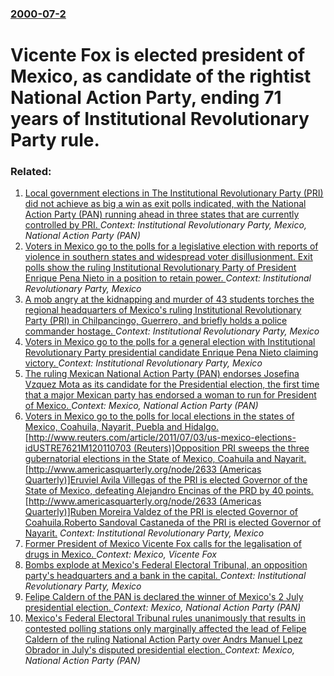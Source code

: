 ### [2000-07-2](/news/2000/07/2/index.md)

# Vicente Fox is elected president of Mexico, as candidate of the rightist National Action Party, ending 71 years of Institutional Revolutionary Party rule.




### Related:

1. [Local government elections in The Institutional Revolutionary Party (PRI) did not achieve as big a win as exit polls indicated, with the National Action Party (PAN) running ahead in three states that are currently controlled by PRI. ](/news/2010/07/5/local-government-elections-in-the-institutional-revolutionary-party-pri-did-not-achieve-as-big-a-win-as-exit-polls-indicated-with-the-nat.md) _Context: Institutional Revolutionary Party, Mexico, National Action Party (PAN)_
2. [Voters in Mexico go to the polls for a legislative election with reports of violence in southern states and widespread voter disillusionment. Exit polls show the ruling Institutional Revolutionary Party of President Enrique Pena Nieto in a position to retain power. ](/news/2015/06/7/voters-in-mexico-go-to-the-polls-for-a-legislative-election-with-reports-of-violence-in-southern-states-and-widespread-voter-disillusionment.md) _Context: Institutional Revolutionary Party, Mexico_
3. [A mob angry at the kidnapping and murder of 43 students torches the regional headquarters of Mexico's ruling Institutional Revolutionary Party (PRI) in Chilpancingo, Guerrero, and briefly holds a police commander hostage. ](/news/2014/11/11/a-mob-angry-at-the-kidnapping-and-murder-of-43-students-torches-the-regional-headquarters-of-mexico-s-ruling-institutional-revolutionary-par.md) _Context: Institutional Revolutionary Party, Mexico_
4. [Voters in Mexico go to the polls for a general election with Institutional Revolutionary Party presidential candidate Enrique Pena Nieto claiming victory. ](/news/2012/07/1/voters-in-mexico-go-to-the-polls-for-a-general-election-with-institutional-revolutionary-party-presidential-candidate-enrique-pena-nieto-cla.md) _Context: Institutional Revolutionary Party, Mexico_
5. [The ruling Mexican National Action Party (PAN) endorses Josefina Vzquez Mota as its candidate for the Presidential election, the first time that a major Mexican party has endorsed a woman to run for President of Mexico. ](/news/2012/02/5/the-ruling-mexican-national-action-party-pan-endorses-josefina-vazquez-mota-as-its-candidate-for-the-presidential-election-the-first-time.md) _Context: Mexico, National Action Party (PAN)_
6. [Voters in Mexico go to the polls for local elections in the states of Mexico, Coahuila, Nayarit, Puebla and Hidalgo. [http://www.reuters.com/article/2011/07/03/us-mexico-elections-idUSTRE7621M120110703 (Reuters)]Opposition PRI sweeps the three gubernatorial elections in the State of Mexico, Coahuila and Nayarit. [http://www.americasquarterly.org/node/2633 (Americas Quarterly)]Eruviel Avila Villegas of the PRI is elected Governor of the State of Mexico, defeating Alejandro Encinas of the PRD by 40 points. [http://www.americasquarterly.org/node/2633 (Americas Quarterly)]Ruben Moreira Valdez of the PRI is elected Governor of Coahuila.Roberto Sandoval Castaneda of the PRI is elected Governor of Nayarit.](/news/2011/07/3/voters-in-mexico-go-to-the-polls-for-local-elections-in-the-states-of-mexico-coahuila-nayarit-puebla-and-hidalgo-http-www-reuters-com.md) _Context: Institutional Revolutionary Party, Mexico_
7. [Former President of Mexico Vicente Fox calls for the legalisation of drugs in Mexico. ](/news/2010/08/9/former-president-of-mexico-vicente-fox-calls-for-the-legalisation-of-drugs-in-mexico.md) _Context: Mexico, Vicente Fox_
8. [ Bombs explode at Mexico's Federal Electoral Tribunal, an opposition party's headquarters and a bank in the capital. ](/news/2006/11/6/bombs-explode-at-mexico-s-federal-electoral-tribunal-an-opposition-party-s-headquarters-and-a-bank-in-the-capital.md) _Context: Institutional Revolutionary Party, Mexico_
9. [ Felipe Caldern of the PAN is declared the winner of Mexico's 2 July presidential election. ](/news/2006/09/5/felipe-calderon-of-the-pan-is-declared-the-winner-of-mexico-s-2-july-presidential-election.md) _Context: Mexico, National Action Party (PAN)_
10. [ Mexico's Federal Electoral Tribunal rules unanimously that results in contested polling stations only marginally affected the lead of Felipe Caldern of the ruling National Action Party over Andrs Manuel Lpez Obrador in July's disputed presidential election. ](/news/2006/08/28/mexico-s-federal-electoral-tribunal-rules-unanimously-that-results-in-contested-polling-stations-only-marginally-affected-the-lead-of-felip.md) _Context: Mexico, National Action Party (PAN)_
